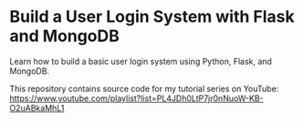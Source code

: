 # Build a User Login System with Flask and MongoDB

Learn how to build a basic user login system using Python, Flask, and MongoDB.

This repository contains source code for my tutorial series on YouTube: https://www.youtube.com/playlist?list=PL4JDh0LtP7jr0nNuoW-KB-O2uABkaMhL1
